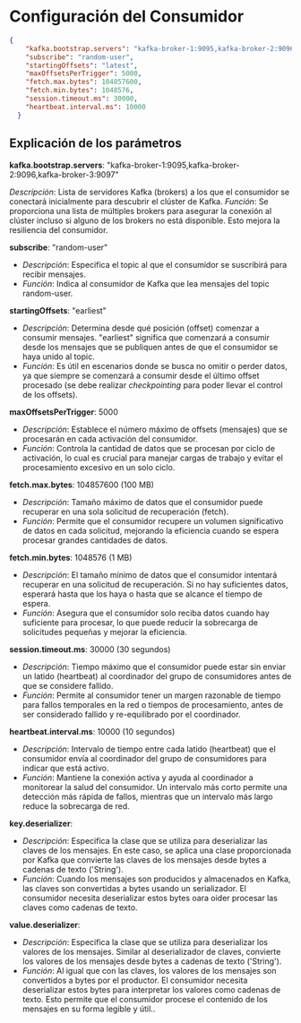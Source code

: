 # Configuración del Consumidor

```json
{
    "kafka.bootstrap.servers": "kafka-broker-1:9095,kafka-broker-2:9096,kafka-broker-3:9097",
    "subscribe": "random-user",
    "startingOffsets": "latest",
    "maxOffsetsPerTrigger": 5000,
    "fetch.max.bytes": 104857600,
    "fetch.min.bytes": 1048576,
    "session.timeout.ms": 30000,
    "heartbeat.interval.ms": 10000
  }
```

## Explicación de los parámetros

 **kafka.bootstrap.servers**: "kafka-broker-1:9095,kafka-broker-2:9096,kafka-broker-3:9097"

   *Descripción*: Lista de servidores Kafka (brokers) a los que el consumidor se conectará inicialmente para descubrir el clúster de Kafka.
   *Función*: Se proporciona una lista de múltiples brokers para asegurar la conexión al clúster incluso si alguno de los brokers no está disponible. Esto mejora la resiliencia del consumidor.

 **subscribe**: "random-user"

   - *Descripción*: Especifica el topic al que el consumidor se suscribirá para recibir mensajes.
   - *Función*: Indica al consumidor de Kafka que lea mensajes del topic random-user.

 **startingOffsets**: "earliest"

   - *Descripción*: Determina desde qué posición (offset) comenzar a consumir mensajes. "earliest" significa que comenzará a consumir desde los mensajes que se publiquen antes de que el consumidor se haya unido al topic.
   - *Función*: Es útil en escenarios donde se busca no omitir o perder datos, ya que siempre se comenzará a consumir desde el último offset procesado (se debe realizar *checkpointing* para poder llevar el control de los offsets).

 **maxOffsetsPerTrigger**: 5000

   - *Descripción*: Establece el número máximo de offsets (mensajes) que se procesarán en cada activación del consumidor.
   - *Función*: Controla la cantidad de datos que se procesan por ciclo de activación, lo cual es crucial para manejar cargas de trabajo y evitar el procesamiento excesivo en un solo ciclo.

 **fetch.max.bytes**: 104857600 (100 MB)

   - *Descripción*: Tamaño máximo de datos que el consumidor puede recuperar en una sola solicitud de recuperación (fetch).
   - *Función*: Permite que el consumidor recupere un volumen significativo de datos en cada solicitud, mejorando la eficiencia cuando se espera procesar grandes cantidades de datos.

 **fetch.min.bytes**: 1048576 (1 MB)

   - *Descripción*: El tamaño mínimo de datos que el consumidor intentará recuperar en una solicitud de recuperación. Si no hay suficientes datos, esperará hasta que los haya o hasta que se alcance el tiempo de espera.
   - *Función*: Asegura que el consumidor solo reciba datos cuando hay suficiente para procesar, lo que puede reducir la sobrecarga de solicitudes pequeñas y mejorar la eficiencia.

 **session.timeout.ms**: 30000 (30 segundos)

   - *Descripción*: Tiempo máximo que el consumidor puede estar sin enviar un latido (heartbeat) al coordinador del grupo de consumidores antes de que se considere fallido.
   - *Función*: Permite al consumidor tener un margen razonable de tiempo para fallos temporales en la red o tiempos de procesamiento, antes de ser considerado fallido y re-equilibrado por el coordinador.

 **heartbeat.interval.ms**: 10000 (10 segundos)

   - *Descripción*: Intervalo de tiempo entre cada latido (heartbeat) que el consumidor envía al coordinador del grupo de consumidores para indicar que está activo.
   - *Función*: Mantiene la conexión activa y ayuda al coordinador a monitorear la salud del consumidor. Un intervalo más corto permite una detección más rápida de fallos, mientras que un intervalo más largo reduce la sobrecarga de red.

 **key.deserializer**:

   - *Descripción*: Especifica la clase que se utiliza para deserializar las claves de los mensajes. En este caso, se aplica una clase proporcionada por Kafka que convierte las claves de los mensajes desde bytes a cadenas de texto ('String').
   - *Función*: Cuando los mensajes son producidos y almacenados en Kafka, las claves son convertidas a bytes usando un serializador. El consumidor necesita deserializar estos bytes oara oider procesar las claves como cadenas de texto.
   
 **value.deserializer**:

   - *Descripción*: Especifica la clase que se utiliza para deserializar los valores de los mensajes. Similar al deserializador de claves, convierte los valores de los mensajes desde bytes a cadenas de texto ('String').
   - *Función*: Al igual que con las claves, los valores de los mensajes son convertidos a bytes por el productor. El consumidor necesita deserializar estos bytes para interpretar los valores como cadenas de texto. Esto permite que el consumidor procese el contenido de los mensajes en su forma legible y útil..